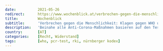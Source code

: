 ```yaml
---
date:          2021-05-26
redirect:      https://www.wochenblick.at/verbrechen-gegen-die-menschlichkeit-klagen-gegen-who-und-regierungen/
title:         Wochenblick
subtitle:      'Verbrechen gegen die Menschlichkeit: Klagen gegen WHO und Regierungen'
description:   'Beinahe alle Anti-Corona-Maßnahmen basieren auf den Testergebnissen der PCR-Tests. Diese „Drosten-Tests“ sollen aus einem alten SARS-Virus entwickelt worden sein. Für das durch die Maßnahmen entstandene menschliche Leid will ein Anwaltsteam, gemäß dem Nürnberger-Kodex, u.a. Dr. Drosten von der Charité, Dr. Wieler vom Robert Koch Institut und Tedros Adhanom, den Chef der WHO, zur Verantwortung ziehen.'
country:       [AT]
categories:    [Recht, Widerstand]
tags:          [who, pcr-test, rki, nürnberger kodex]
---
```

